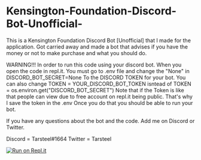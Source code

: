 # Kensington-Foundation-Discord-Bot-Unofficial-

This is a Kensington Foundation Discord Bot [Unofficial] that I made for the application. Got carried away and made a bot that advises if you have the money or not to make purchase and what you should do.

WARNING!!! 
In order to run this code using your discord bot.
When you open the code in repl.it.
You must go to .env file and change the "None" in DISCORD_BOT_SECRET=None
To the DISCORD TOKEN for your bot. 
You can also change TOKEN = YOUR_DISCORD_BOT_TOKEN isntead of TOKEN = os.environ.get("DISCORD_BOT_SECRET")
Note that if the Token is like that people can view due to free account on repl.it being public.
That's why I save the token in the .env
Once you do that you should be able to run your bot. 

If you have any questions about the bot and the code. Add me on Discord or Twitter.

Discord = Tarsteel#1664
Twitter = Tarsteel



[![Run on Repl.it](https://repl.it/badge/github/Tarsteel/Kensington-Foundation-Discord-Bot-Unofficial-)](https://repl.it/github/Tarsteel/Kensington-Foundation-Discord-Bot-Unofficial-)


